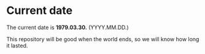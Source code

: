 # Current date

The current date is **1979.03.30.** (YYYY.MM.DD.)

This repository will be good when the world ends, so we will know how long it lasted.
